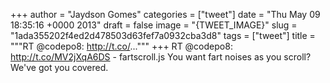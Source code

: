 
+++
author = "Jaydson Gomes"
categories = ["tweet"]
date = "Thu May 09 18:35:16 +0000 2013"
draft = false
image = "{TWEET_IMAGE}"
slug = "1ada355202f4ed2d478503d63fef7a0932cba3d8"
tags = ["tweet"]
title = """RT @codepo8: http://t.co/..."""
+++
RT @codepo8: http://t.co/MV2jXqA6DS - 
           fartscroll.js
           You want fart noises as you scroll? We've got you covered.
